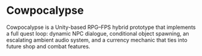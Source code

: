 # Cowpocalypse
Cowpocalypse is a Unity-based RPG–FPS hybrid prototype that implements a full quest loop: dynamic NPC dialogue, conditional object spawning, an escalating ambient audio system, and a currency mechanic that ties into future shop and combat features.
